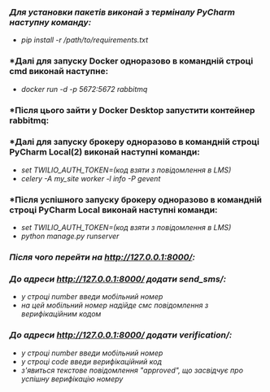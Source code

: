 ### *Для установки пакетів виконай з терміналу PyCharm наступну команду:*
 - *pip install -r /path/to/requirements.txt*

### *Далі для запуску Docker одноразово в командній строці cmd виконай наступне:
- *docker run -d -p 5672:5672 rabbitmq*

### *Після цього зайти у Docker Desktop запустити контейнер rabbitmq:

### *Далі для запуску брокеру одноразово в командній строці PyCharm Local(2) виконай наступні команди:
- *set TWILIO_AUTH_TOKEN=(код взяти з повідомлення в LMS)*
- *celery -A my_site worker -l info -P gevent*

### *Після успішного запуску брокеру одноразово в командній строці PyCharm Local виконай наступні команди:
- *set TWILIO_AUTH_TOKEN=(код взяти з повідомлення в LMS)*
- *python manage.py runserver*

### *Після чого перейти на http://127.0.0.1:8000/:*

### *До адреси http://127.0.0.1:8000/ додати send_sms/:*
- *у строці number введи мобільний номер*
- *на цей мобільний номер надійде смс повідомлення з верифікаційним кодом*

### *До адреси http://127.0.0.1:8000/ додати verification/:*
- *у строці number введи мобільний номер*
- *у строці code введи верифікаційний код*
- *з'явиться текстове повідомлення "approved", що засвідчує про успішну верифікацію номеру*